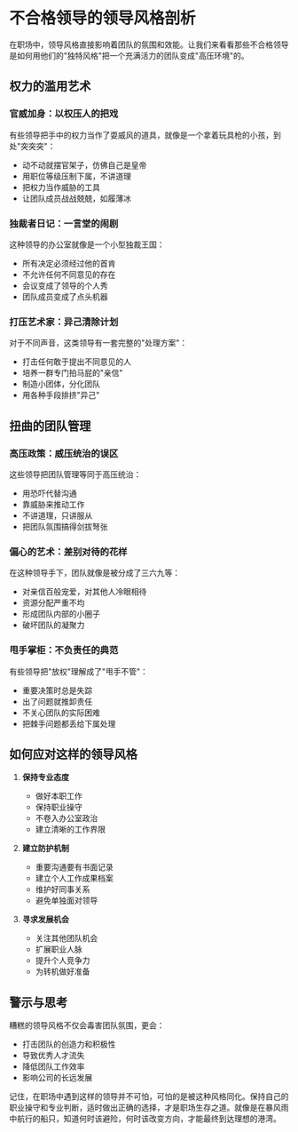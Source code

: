 # 不合格领导的领导风格剖析

在职场中，领导风格直接影响着团队的氛围和效能。让我们来看看那些不合格领导是如何用他们的"独特风格"把一个充满活力的团队变成"高压环境"的。

## 权力的滥用艺术

### 官威加身：以权压人的把戏

有些领导把手中的权力当作了耍威风的道具，就像是一个拿着玩具枪的小孩，到处"突突突"：

- 动不动就摆官架子，仿佛自己是皇帝
- 用职位等级压制下属，不讲道理
- 把权力当作威胁的工具
- 让团队成员战战兢兢，如履薄冰

### 独裁者日记：一言堂的闹剧

这种领导的办公室就像是一个小型独裁王国：

- 所有决定必须经过他的首肯
- 不允许任何不同意见的存在
- 会议变成了领导的个人秀
- 团队成员变成了点头机器

### 打压艺术家：异己清除计划

对于不同声音，这类领导有一套完整的"处理方案"：

- 打击任何敢于提出不同意见的人
- 培养一群专门拍马屁的"亲信"
- 制造小团体，分化团队
- 用各种手段排挤"异己"

## 扭曲的团队管理

### 高压政策：威压统治的误区

这些领导把团队管理等同于高压统治：

- 用恐吓代替沟通
- 靠威胁来推动工作
- 不讲道理，只讲服从
- 把团队氛围搞得剑拔弩张

### 偏心的艺术：差别对待的花样

在这种领导手下，团队就像是被分成了三六九等：

- 对亲信百般宠爱，对其他人冷眼相待
- 资源分配严重不均
- 形成团队内部的小圈子
- 破坏团队的凝聚力

### 甩手掌柜：不负责任的典范

有些领导把"放权"理解成了"甩手不管"：

- 重要决策时总是失踪
- 出了问题就推卸责任
- 不关心团队的实际困难
- 把棘手问题都丢给下属处理

## 如何应对这样的领导风格

1. **保持专业态度**
   - 做好本职工作
   - 保持职业操守
   - 不卷入办公室政治
   - 建立清晰的工作界限

2. **建立防护机制**
   - 重要沟通要有书面记录
   - 建立个人工作成果档案
   - 维护好同事关系
   - 避免单独面对领导

3. **寻求发展机会**
   - 关注其他团队机会
   - 扩展职业人脉
   - 提升个人竞争力
   - 为转机做好准备

## 警示与思考

糟糕的领导风格不仅会毒害团队氛围，更会：

- 打击团队的创造力和积极性
- 导致优秀人才流失
- 降低团队工作效率
- 影响公司的长远发展

记住，在职场中遇到这样的领导并不可怕，可怕的是被这种风格同化。保持自己的职业操守和专业判断，适时做出正确的选择，才是职场生存之道。就像是在暴风雨中航行的船只，知道何时该避险，何时该改变方向，才能最终到达理想的港湾。